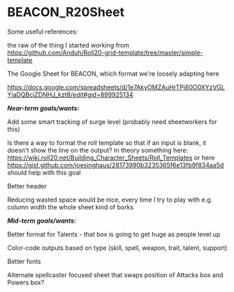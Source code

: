 # BEACON_R20Sheet

Some useful references:

the raw of the thing I started working from https://github.com/Anduh/Roll20-grid-template/tree/master/simple-template

The Google Sheet for BEACON, which format we're loosely adapting here 

https://docs.google.com/spreadsheets/d/1e7AkyOMZAuHrTPj60O0XYzVGLYjaDQBcjZDNHJ_kzt8/edit#gid=899925134


<b><i>Near-term goals/wants:</b></i>

Add some smart tracking of surge level (probably need sheetworkers for this)

Is there a way to format the roll template so that if an input is blank, it doesn't show the line on the output?
In theory something here: https://wiki.roll20.net/Building_Character_Sheets/Roll_Templates or here https://gist.github.com/joesinghaus/28173990b3235365f6e13fb9f834aa5d should help with this goal

Better header

Reducing wasted space would be nice, every time I try to play with e.g. column width the whole sheet kind of borks

<i><b>Mid-term goals/wants:</b></i>

Better format for Talents - that box is going to get huge as people level up

Color-code outputs based on type (skill, spell, weapon, trait, talent, support)

Better fonts

Alternate spellcaster focused sheet that swaps position of Attacks box and Powers box?

